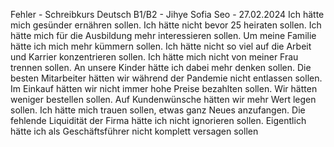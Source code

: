 Fehler - Schreibkurs Deutsch B1/B2 - Jihye Sofia Seo  - 27.02.2024
Ich hätte mich gesünder ernähren sollen.
Ich hätte nicht bevor 25 heiraten sollen.
Ich hätte mich für die Ausbildung mehr interessieren sollen.
Um meine Familie hätte ich mich mehr kümmern sollen.
Ich hätte nicht so viel auf die Arbeit und Karrier konzentrieren sollen.
Ich hätte mich nicht von meiner Frau trennen sollen.
An unsere Kinder hätte ich dabei mehr denken sollen.
Die besten Mitarbeiter hätten wir während der Pandemie nicht entlassen sollen.
Im Einkauf hätten wir nicht immer hohe Preise bezahlten sollen.
Wir hätten weniger bestellen sollen.
Auf Kundenwünsche hätten wir mehr Wert legen sollen.
Ich hätte mich trauen sollen, etwas ganz Neues anzufangen.
Die fehlende Liquidität der Firma hätte ich nicht ignorieren sollen.
Eigentlich hätte ich als Geschäftsführer nicht komplett versagen sollen 

